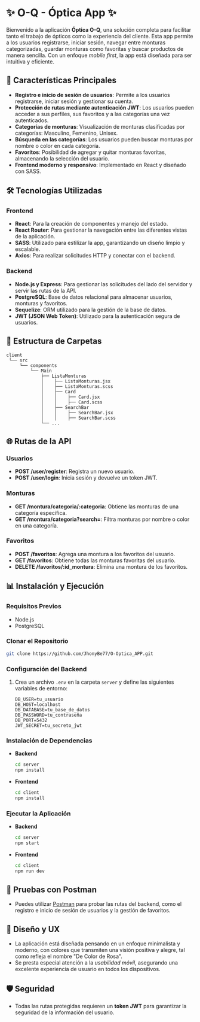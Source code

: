 # ✨ O-Q - Óptica App ✨

Bienvenido a la aplicación **Óptica O-Q**, una solución completa para facilitar tanto el trabajo de ópticos como la experiencia del cliente. Esta app permite a los usuarios registrarse, iniciar sesión, navegar entre monturas categorizadas, guardar monturas como favoritas y buscar productos de manera sencilla. Con un enfoque *mobile first*, la app está diseñada para ser intuitiva y eficiente.

## 🚀 Características Principales

- **Registro e inicio de sesión de usuarios**: Permite a los usuarios registrarse, iniciar sesión y gestionar su cuenta.
- **Protección de rutas mediante autenticación JWT**: Los usuarios pueden acceder a sus perfiles, sus favoritos y a las categorías una vez autenticados.
- **Categorías de monturas**: Visualización de monturas clasificadas por categorías: Masculino, Femenino, Unisex.
- **Búsqueda en las categorías**: Los usuarios pueden buscar monturas por nombre o color en cada categoría.
- **Favoritos**: Posibilidad de agregar y quitar monturas favoritas, almacenando la selección del usuario.
- **Frontend moderno y responsivo**: Implementado en React y diseñado con SASS.

## 🛠️ Tecnologías Utilizadas

### Frontend
- **React**: Para la creación de componentes y manejo del estado.
- **React Router**: Para gestionar la navegación entre las diferentes vistas de la aplicación.
- **SASS**: Utilizado para estilizar la app, garantizando un diseño limpio y escalable.
- **Axios**: Para realizar solicitudes HTTP y conectar con el backend.

### Backend
- **Node.js y Express**: Para gestionar las solicitudes del lado del servidor y servir las rutas de la API.
- **PostgreSQL**: Base de datos relacional para almacenar usuarios, monturas y favoritos.
- **Sequelize**: ORM utilizado para la gestión de la base de datos.
- **JWT (JSON Web Token)**: Utilizado para la autenticación segura de usuarios.

## 🌄 Estructura de Carpetas

```
client
 └── src
     └── components
         └── Main
             ├── ListaMonturas
             │    ├── ListaMonturas.jsx
             │    ├── ListaMonturas.scss
             │    ├── Card
             │    │    ├── Card.jsx
             │    │    ├── Card.scss
             │    ├── SearchBar
             │    │    ├── SearchBar.jsx
             │    │    ├── SearchBar.scss
             └── ...
```

## 🌐 Rutas de la API

### Usuarios
- **POST /user/register**: Registra un nuevo usuario.
- **POST /user/login**: Inicia sesión y devuelve un token JWT.

### Monturas
- **GET /montura/categoria/:categoria**: Obtiene las monturas de una categoría específica.
- **GET /montura/categoria?search=**: Filtra monturas por nombre o color en una categoría.

### Favoritos
- **POST /favoritos**: Agrega una montura a los favoritos del usuario.
- **GET /favoritos**: Obtiene todas las monturas favoritas del usuario.
- **DELETE /favoritos/:id_montura**: Elimina una montura de los favoritos.

## 📊 Instalación y Ejecución

### Requisitos Previos
- Node.js
- PostgreSQL

### Clonar el Repositorio
```bash
git clone https://github.com/JhonyBe77/O-Optica_APP.git
```

### Configuración del Backend
1. Crea un archivo `.env` en la carpeta `server` y define las siguientes variables de entorno:
   ```
   DB_USER=tu_usuario
   DB_HOST=localhost
   DB_DATABASE=tu_base_de_datos
   DB_PASSWORD=tu_contraseña
   DB_PORT=5432
   JWT_SECRET=tu_secreto_jwt
   ```

### Instalación de Dependencias

- **Backend**
  ```bash
  cd server
  npm install
  ```

- **Frontend**
  ```bash
  cd client
  npm install
  ```

### Ejecutar la Aplicación

- **Backend**
  ```bash
  cd server
  npm start
  ```

- **Frontend**
  ```bash
  cd client
  npm run dev
  ```

## 🍼 Pruebas con Postman
- Puedes utilizar [Postman](https://www.postman.com/) para probar las rutas del backend, como el registro e inicio de sesión de usuarios y la gestión de favoritos.

## 🎨 Diseño y UX
- La aplicación está diseñada pensando en un enfoque minimalista y moderno, con colores que transmiten una visión positiva y alegre, tal como refleja el nombre "De Color de Rosa".
- Se presta especial atención a la *usabilidad móvil*, asegurando una excelente experiencia de usuario en todos los dispositivos.

## 🛡️ Seguridad
- Todas las rutas protegidas requieren un **token JWT** para garantizar la seguridad de la información del usuario.



